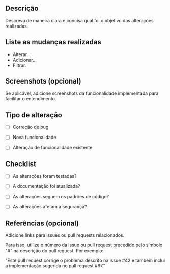 ## Descrição

Descreva de maneira clara e concisa qual foi o objetivo das alterações realizadas.

## Liste as mudanças realizadas

- Alterar...
- Adicionar...
- Filtrar. 

## Screenshots (opcional)

Se aplicável, adicione screenshots da funcionalidade implementada para facilitar o entendimento.

## Tipo de alteração

- [ ] Correção de bug

- [ ] Nova funcionalidade

- [ ] Alteração de funcionalidade existente

## Checklist

- [ ] As alterações foram testadas?

- [ ] A documentação foi atualizada?

- [ ] As alterações seguem os padrões de código?

- [ ] As alterações afetam a segurança?

## Referências (opcional)

Adicione links para issues ou pull requests relacionados.

Para isso, utilize o número da issue ou pull request precedido pelo símbolo "#" na descrição do pull request. Por exemplo:

"Este pull request corrige o problema descrito na issue #42 e também inclui a implementação sugerida no pull request #67."


